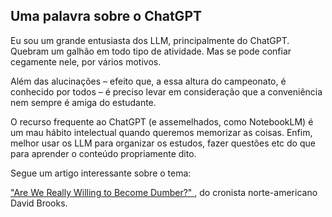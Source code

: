 ## Uma palavra sobre o ChatGPT

Eu sou um grande entusiasta dos LLM, principalmente do ChatGPT. Quebram um galhão em todo tipo de atividade.
Mas se pode confiar cegamente nele, por vários motivos.

Além das alucinações – efeito que, a essa altura do
campeonato, é conhecido por todos – é preciso levar em consideração que a conveniência nem sempre é amiga do estudante.

O recurso frequente ao ChatGPT (e assemelhados, como NotebookLM) é um mau hábito intelectual quando queremos memorizar
as coisas. Enfim, melhor usar os LLM para organizar os estudos, fazer questões etc do que para aprender o conteúdo
propriamente dito.

Segue um artigo interessante sobre o tema:

<a href="https://www.nytimes.com/2025/07/03/opinion/aritificial-intelligence-education.html?unlocked_article_code=1.Uk8.78Ww.u5zC9KabN5Ue&smid=url-share" target="_blank">
"Are We Really Willing to Become Dumber?"
</a>, do cronista norte-americano David Brooks.

